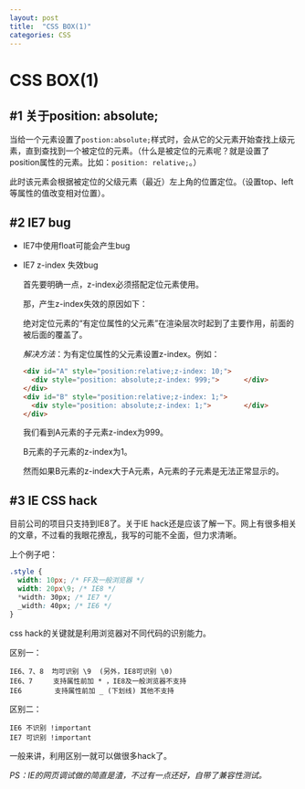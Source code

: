 ```yaml
---
layout: post
title:  "CSS BOX(1)"
categories: CSS
---
```


# CSS BOX(1)

## #1 关于position: absolute;

当给一个元素设置了`postion:absolute;`样式时，会从它的父元素开始查找上级元素，直到查找到一个被定位的元素。（什么是被定位的元素呢？就是设置了position属性的元素。比如：`position: relative;`。）

此时该元素会根据被定位的父级元素（最近）左上角的位置定位。（设置top、left等属性的值改变相对位置）。

## #2 IE7 bug

* IE7中使用float可能会产生bug

* IE7 z-index 失效bug

  首先要明确一点，z-index必须搭配定位元素使用。

  那，产生z-index失效的原因如下：

  绝对定位元素的“有定位属性的父元素”在渲染层次时起到了主要作用，前面的被后面的覆盖了。

  _解决方法_：为有定位属性的父元素设置z-index。例如：

  ```html
  <div id="A" style="position:relative;z-index: 10;">
  	<div style="position: absolute;z-index: 999;">		</div>
  </div>
  <div id="B" style="position:relative;z-index: 1;">
  	<div style="position: absolute;z-index: 1;">		</div>
  </div>
  ```

  我们看到A元素的子元素z-index为999。

  B元素的子元素的z-index为1。

  然而如果B元素的z-index大于A元素，A元素的子元素是无法正常显示的。

## #3 IE CSS hack

目前公司的项目只支持到IE8了。关于IE hack还是应该了解一下。网上有很多相关的文章，不过看的我眼花撩乱，我写的可能不全面，但力求清晰。

上个例子吧：

```css
.style {
  width: 10px; /* FF及一般浏览器 */
  width: 20px\9; /* IE8 */
  *width: 30px; /* IE7 */
  _width: 40px; /* IE6 */
}
```

css hack的关键就是利用浏览器对不同代码的识别能力。

区别一：

```
IE6、7、8  均可识别 \9  (另外，IE8可识别 \0)
IE6、7     支持属性前加 * ，IE8及一般浏览器不支持
IE6        支持属性前加 _ (下划线) 其他不支持
```

区别二：

```
IE6 不识别 !important
IE7 可识别 !important
```

一般来讲，利用区别一就可以做很多hack了。

_PS：IE的网页调试做的简直是渣，不过有一点还好，自带了兼容性测试。_

